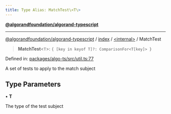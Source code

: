 ```yaml
---
title: Type Alias: MatchTest\<T\>
---
```


[**@algorandfoundation/algorand-typescript**](../../../README)

***

[@algorandfoundation/algorand-typescript](../../../README) / [index](../../README) / [\<internal\>](../README) / MatchTest



> **MatchTest**\<`T`\>: `{ [key in keyof T]?: ComparisonFor<T[key]> }`

Defined in: [packages/algo-ts/src/util.ts:77](https://github.com/algorandfoundation/puya-ts/blob/main/packages/algo-ts/src/util.ts#L77)

A set of tests to apply to the match subject

## Type Parameters

• **T**

The type of the test subject